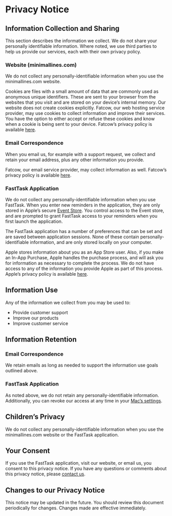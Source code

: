 # Privacy Notice

## Information Collection and Sharing

This section describes the information we collect.  We do not share your personally identifiable information.  Where noted, we use third parties to help us provide our services, each with their own privacy policy.

### Website (minimallines.com)

We do not collect any personally-identifiable information when you use the minimallines.com website. 

Cookies are files with a small amount of data that are commonly used as anonymous unique identifiers. These are sent to your browser from the websites that you visit and are stored on your device’s internal memory.  Our website does not create cookies explicitly.  Fatcow, our web hosting service provider, may use cookies to collect information and improve their services. You have the option to either accept or refuse these cookies and know when a cookie is being sent to your device.  Fatcow’s privacy policy is available [here](https://www.endurance.com/privacy/privacy).

### Email Correspondence

When you email us, for example with a support request, we collect and retain your email address, plus any other information you provide.

Fatcow, our email service provider, may collect information as well.  Fatcow’s privacy policy is available [here](https://www.endurance.com/privacy/privacy).

### FastTask Application

We do not collect any personally-identifiable information when you use FastTask.  When you enter new reminders in the application, they are only stored in Apple’s secure [Event Store](https://developer.apple.com/documentation/eventkit).  You control access to the Event store, and are prompted to grant FastTask access to your reminders when you first launch the application.  

The FastTask application has a number of preferences that can be set and are saved between application sessions.  None of these contain personally-identifiable information, and are only stored locally on your computer.

Apple stores information about you as an App Store user.  Also, if you make an In-App Purchase, Apple handles the purchase process, and will ask you for information as necessary to complete the process.  We do not have access to any of the information you provide Apple as part of this process.  Apple’s privacy policy is available [here](https://www.apple.com/legal/privacy/en-ww/).

## Information Use

Any of the information we collect from you may be used to:

- Provide customer support
- Improve our products
- Improve customer service

## Information Retention

### Email Correspondence

We retain emails as long as needed to support the information use goals outlined above.

### FastTask Application

As noted above, we do not retain any personally-identifiable information.  Additionally, you can revoke our access at any time in your [Mac’s settings](https://support.apple.com/en-ca/guide/mac-help/control-access-calendar-reminders-mac-mh43710/10.14/mac/10.14).  

## Children’s Privacy

We do not collect any personally-identifiable information when you use the minimallines.com website or the FastTask application.

## Your Consent

If you use the FastTask application, visit our website, or email us, you consent to this privacy notice. If you have any questions or comments about this privacy notice, please [contact us](mailto:support@minimallines.com).

## Changes to our Privacy Notice

This notice may be updated in the future.  You should review this document periodically for changes.  Changes made are effective immediately.

